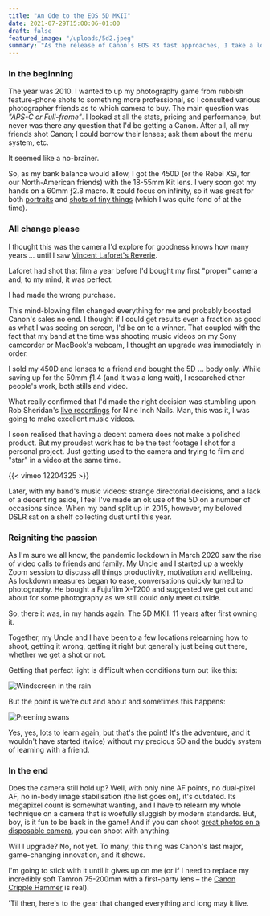 ```yaml
---
title: "An Ode to the EOS 5D MKII"
date: 2021-07-29T15:00:06+01:00
draft: false
featured_image: "/uploads/5d2.jpeg"
summary: "As the release of Canon's EOS R3 fast approaches, I take a look back and reignite my love for what started it all: the game-changer; the Canon EOS 5D MKII."
---
```

### In the beginning
The year was 2010. I wanted to up my photography game from rubbish feature-phone shots to something more professional, so I consulted various photographer friends as to which camera to buy. The main question was *"APS-C or Full-frame"*. I looked at all the stats, pricing and performance, but never was there any question that I'd be getting a Canon. After all, all my friends shot Canon; I could borrow their lenses; ask them about the menu system, etc.

It seemed like a no-brainer.

So, as my bank balance would allow, I got the 450D (or the Rebel XSi, for our North-American friends) with the 18-55mm Kit lens. I very soon got my hands on a 60mm ƒ2.8 macro. It could focus on infinity, so it was great for both [portraits](https://www.flickr.com/photos/jamesrampton/4643382184/) and [shots of tiny things](https://www.flickr.com/photos/jamesrampton/4392554920/) (which I was quite fond of at the time).

### All change please 
I thought this was the camera I'd explore for goodness knows how many years &hellip; until I saw [Vincent Laforet's Reverie](https://vimeo.com/7151244).

Laforet had shot that film a year before I'd bought my first "proper" camera and, to my mind, it was perfect.

I had made the wrong purchase.

This mind-blowing film changed everything for me and probably boosted Canon's sales no end. I thought if I could get results even a fraction as good as what I was seeing on screen, I'd be on to a winner. That coupled with the fact that my band at the time was shooting music videos on my Sony camcorder or MacBook's webcam, I thought an upgrade was immediately in order. 

I sold my 450D and lenses to a friend and bought the 5D &hellip; body only. While saving up for the 50mm ƒ1.4 (and it was a long wait), I researched other people's work, both stills and video.

What really confirmed that I'd made the right decision was stumbling upon Rob Sheridan's [live recordings](https://www.youtube.com/watch?v=mWH_4UZ_mfQ) for Nine Inch Nails. Man, this was it, I was going to make excellent music videos.

I soon realised that having a decent camera does not make a polished product. But my proudest work has to be the test footage I shot for a personal project. Just getting used to the camera and trying to film and "star" in a video at the same time.

{{< vimeo 12204325 >}}

Later, with my band's music videos: strange directorial decisions, and a lack of a decent rig aside, I feel I've made an ok use of the 5D on a number of occasions since. When my band split up in 2015, however, my beloved DSLR sat on a shelf collecting dust until this year.

### Reigniting the passion
As I'm sure we all know, the pandemic lockdown in March 2020 saw the rise of video calls to friends and family. My Uncle and I started up a weekly Zoom session to discuss all things productivity, motivation and wellbeing. As lockdown measures began to ease, conversations quickly turned to photography. He bought a Fujufilm X-T200 and suggested we get out and about for some photography as we still could only meet outside.

So, there it was, in my hands again. The 5D MKII. 11 years after first owning it.

Together, my Uncle and I have been to a few locations relearning how to shoot, getting it wrong, getting it right but generally just being out there, whether we get a shot or not.

Getting that perfect light is difficult when conditions turn out like this:

![Windscreen in the rain](/uploads/_MG_0051.jpeg)

But the point is we're out and about and sometimes this happens:

![Preening swans](/uploads/_MG_0026.jpeg)

Yes, yes, lots to learn again, but that's the point! It's the adventure, and it wouldn't have started (twice) without my precious 5D and the buddy system of learning with a friend.

### In the end
Does the camera still hold up? Well, with only nine AF points, no dual-pixel AF, no in-body image stabilisation (the list goes on), it's outdated. Its megapixel count is somewhat wanting, and I have to relearn my whole technique on a camera that is woefully sluggish by modern standards. But, boy, is it fun to be back in the game! And if you can shoot [great photos on a disposable camera](https://indoek.com/article/27-frames-scott-soens/), you can shoot with anything.

Will I upgrade? No, not yet. To many, this thing was Canon's last major, game-changing innovation, and it shows.

I'm going to stick with it until it gives up on me (or if I need to replace my incredibly soft Tamron 75-200mm with a first-party lens – the [Canon Cripple Hammer](https://www.youtube.com/watch?v=4cBIccL7pfg) is real).

'Til then, here's to the gear that changed everything and long may it live.